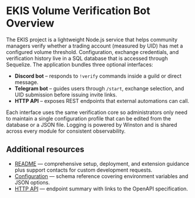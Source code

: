 # EKIS Volume Verification Bot Overview

The EKIS project is a lightweight Node.js service that helps community managers verify whether a trading account
(measured by UID) has met a configured volume threshold. Configuration, exchange credentials, and verification history
live in a SQL database that is accessed through Sequelize. The application bundles three optional interfaces:

- **Discord bot** &ndash; responds to `!verify` commands inside a guild or direct message.
- **Telegram bot** &ndash; guides users through `/start`, exchange selection, and UID submission before issuing invite links.
- **HTTP API** &ndash; exposes REST endpoints that external automations can call.

Each interface uses the same verification core so administrators only need to maintain a single configuration profile
that can be edited from the database or a JSON file. Logging is powered by Winston and is shared across every module for
consistent observability.

## Additional resources

- [README](../../README.md) &mdash; comprehensive setup, deployment, and extension guidance plus support contacts for
  custom development requests.
- [Configuration](configuration.md) &mdash; schema reference covering environment variables and JSON options.
- [HTTP API](http-api.md) &mdash; endpoint summary with links to the OpenAPI specification.
